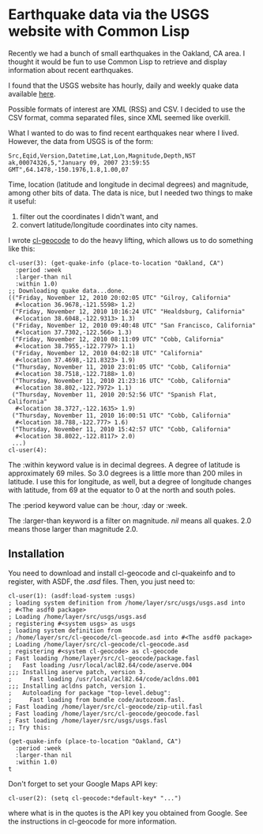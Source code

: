 # Earthquake data via the USGS website with Common Lisp

Recently we had a bunch of small earthquakes in the Oakland, CA area.
I thought it would be fun to use Common Lisp to retrieve and
display information about recent earthquakes.

I found that the USGS website has hourly, daily and weekly quake data
available
[here](http://earthquake.usgs.gov/eqcenter/recenteqsww/catalogs/).

Possible formats of interest are XML (RSS) and CSV.  I decided to
use the CSV format, comma separated files, since XML seemed like
overkill.

What I wanted to do was to find recent earthquakes near where I lived.
However, the data from USGS is of the form:

    Src,Eqid,Version,Datetime,Lat,Lon,Magnitude,Depth,NST
    ak,00074326,5,"January 09, 2007 23:59:55 GMT",64.1478,-150.1976,1.8,1.00,07

Time, location (latitude and longitude in decimal degrees) and
magnitude, among other bits of data.  The data is nice, but I needed
two things to make it useful:

  1. filter out the coordinates I didn't want, and
  2. convert latitude/longitude coordinates into city names.

I wrote [cl-geocode](https://github.com/e40/cl-geocode) to do the
heavy lifting, which allows us to do something like this:

    cl-user(3): (get-quake-info (place-to-location "Oakland, CA")
      :period :week
      :larger-than nil
      :within 1.0)
    ;; Downloading quake data...done.
    (("Friday, November 12, 2010 20:02:05 UTC" "Gilroy, California"
      #<location 36.9678,-121.5598> 1.2)
     ("Friday, November 12, 2010 10:16:24 UTC" "Healdsburg, California"
      #<location 38.6048,-122.9313> 1.3)
     ("Friday, November 12, 2010 09:40:48 UTC" "San Francisco, California"
      #<location 37.7302,-122.566> 1.3)
     ("Friday, November 12, 2010 08:11:09 UTC" "Cobb, California"
      #<location 38.7955,-122.7797> 1.1)
     ("Friday, November 12, 2010 04:02:18 UTC" "California"
      #<location 37.4698,-121.8323> 1.9)
     ("Thursday, November 11, 2010 23:01:05 UTC" "Cobb, California"
      #<location 38.7518,-122.7188> 1.0)
     ("Thursday, November 11, 2010 21:23:16 UTC" "Cobb, California"
      #<location 38.802,-122.7972> 1.1)
     ("Thursday, November 11, 2010 20:52:56 UTC" "Spanish Flat, California"
      #<location 38.3727,-122.1635> 1.9)
     ("Thursday, November 11, 2010 16:00:51 UTC" "Cobb, California"
      #<location 38.788,-122.777> 1.6)
     ("Thursday, November 11, 2010 15:42:57 UTC" "Cobb, California"
      #<location 38.8022,-122.8117> 2.0)
     ...)
    cl-user(4): 

The :within keyword value is in decimal degrees.  A degree of latitude
is approximately 69 miles.  So 3.0 degrees is a little more than 200
miles in latitude.  I use this for longitude, as well, but a degree of
longitude changes with latitude, from 69 at the equator to 0 at the
north and south poles.

The :period keyword value can be :hour, :day or :week.

The :larger-than keyword is a filter on magnitude.  *nil* means all
quakes.  2.0 means those larger than magnitude 2.0.

## Installation

You need to download and install cl-geocode and cl-quakeinfo and to
register, with ASDF, the *.asd* files.  Then, you just need to:

    cl-user(1): (asdf:load-system :usgs)
    ; loading system definition from /home/layer/src/usgs/usgs.asd into
    ; #<The asdf0 package>
    ; Loading /home/layer/src/usgs/usgs.asd
    ; registering #<system usgs> as usgs
    ; loading system definition from
    ; /home/layer/src/cl-geocode/cl-geocode.asd into #<The asdf0 package>
    ; Loading /home/layer/src/cl-geocode/cl-geocode.asd
    ; registering #<system cl-geocode> as cl-geocode
    ; Fast loading /home/layer/src/cl-geocode/package.fasl
    ;   Fast loading /usr/local/acl82.64/code/aserve.004
    ;;; Installing aserve patch, version 3.
    ;     Fast loading /usr/local/acl82.64/code/acldns.001
    ;;; Installing acldns patch, version 1.
    ;   Autoloading for package "top-level.debug":
    ;     Fast loading from bundle code/autozoom.fasl.
    ; Fast loading /home/layer/src/cl-geocode/zip-util.fasl
    ; Fast loading /home/layer/src/cl-geocode/geocode.fasl
    ; Fast loading /home/layer/src/usgs/usgs.fasl
    ;; Try this:

    (get-quake-info (place-to-location "Oakland, CA")
      :period :week
      :larger-than nil
      :within 1.0)
    t

Don't forget to set your Google Maps API key:

    cl-user(2): (setq cl-geocode:*default-key* "...")

where what is in the quotes is the API key you obtained from Google.
See the instructions in cl-geocode for more information.
